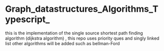 # Graph_datastructures_Algorithms_Typescript_
this is the implementation of the single source shortest path finding algorithm (dijkstra algorithm) , this repo uses priority ques and singly linked list other algorithms will be added such as bellman-Ford  

